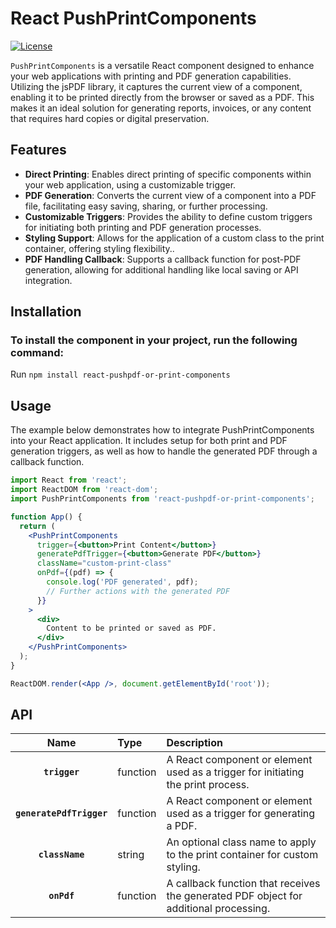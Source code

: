 # React PushPrintComponents
  
  [![License](https://img.shields.io/npm/l/react-pushpdf-or-print-components.svg)]()

`PushPrintComponents` is a versatile React component designed to enhance your web applications with printing and PDF generation capabilities. Utilizing the jsPDF library, it captures the current view of a component, enabling it to be printed directly from the browser or saved as a PDF. This makes it an ideal solution for generating reports, invoices, or any content that requires hard copies or digital preservation.


## Features
- **Direct Printing**: Enables direct printing of specific components within your web application, using a customizable trigger.
- **PDF Generation**:  Converts the current view of a component into a PDF file, facilitating easy saving, sharing, or further processing.
- **Customizable Triggers**:  Provides the ability to define custom triggers for initiating both printing and PDF generation processes.
- **Styling Support**: Allows for the application of a custom class to the print container, offering styling flexibility..
- **PDF Handling Callback**: Supports a callback function for post-PDF generation, allowing for additional handling like local saving or API integration.


## Installation
### To install the component in your project, run the following command:
Run `npm install react-pushpdf-or-print-components`

## Usage
The example below demonstrates how to integrate PushPrintComponents into your React application. It includes setup for both print and PDF generation triggers, as well as how to handle the generated PDF through a callback function.

```jsx
import React from 'react';
import ReactDOM from 'react-dom';
import PushPrintComponents from 'react-pushpdf-or-print-components';

function App() {
  return (
    <PushPrintComponents
      trigger={<button>Print Content</button>}
      generatePdfTrigger={<button>Generate PDF</button>}
      className="custom-print-class"
      onPdf={(pdf) => {
        console.log('PDF generated', pdf);
        // Further actions with the generated PDF
      }}
    >
      <div>
        Content to be printed or saved as PDF.
      </div>
    </PushPrintComponents>
  );
}

ReactDOM.render(<App />, document.getElementById('root'));
```

## API

*<PrintComponents/>*

|Name|Type|Description
|:--:|:-----|:-----|
|**`trigger`**|function|A React component or element used as a trigger for initiating the print process.
|**`generatePdfTrigger`**|function|A React component or element used as a trigger for generating a PDF.
|**`className`**|string|An optional class name to apply to the print container for custom styling.
|**`onPdf`**|function|A callback function that receives the generated PDF object for additional processing.
